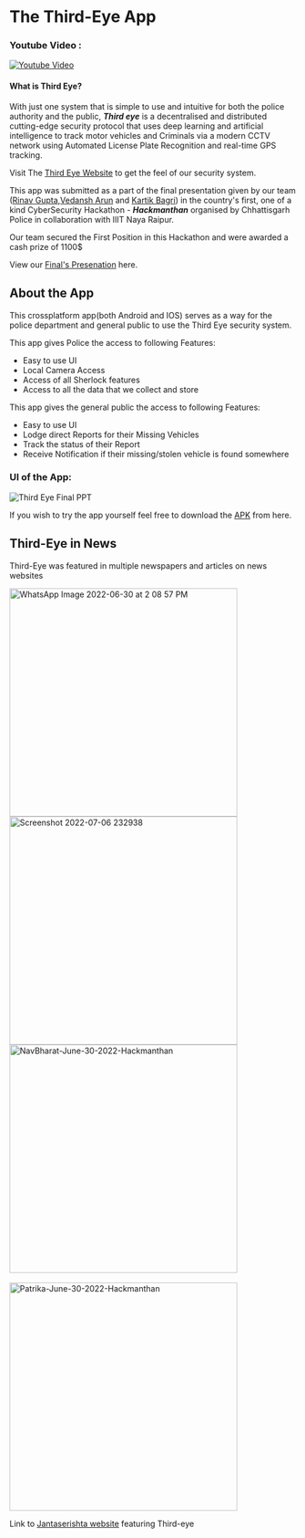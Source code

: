 # The Third-Eye App

### Youtube Video :
[![Youtube Video](https://img.youtube.com/vi/Lijxc6lu2zA/0.jpg)](https://www.youtube.com/watch?v=Lijxc6lu2zA)


#### What is Third Eye?
With just one system that is simple to use and intuitive for both the police authority and the public, _**Third eye**_ is a decentralised and distributed cutting-edge security protocol that uses deep learning and artificial intelligence to track motor vehicles and Criminals via a modern CCTV network using Automated License Plate Recognition and real-time GPS tracking.

Visit The [Third Eye Website](https://third-eye.vercel.app/) to get the feel of our security system.

This app was submitted as a part of the final presentation given by our team ([Rinav Gupta](https://github.com/Rinav07),[Vedansh Arun](https://github.com/VedanshArun) and [Kartik Bagri](https://github.com/kartikbagri)) in the country's first, one of a kind CyberSecurity Hackathon - _**Hackmanthan**_ organised by Chhattisgarh Police in collaboration with IIIT Naya Raipur.

Our team secured the First Position in this Hackathon and were awarded a cash prize of 1100$ 

View our [Final's Presenation](https://www.canva.com/design/DAFE55ekfR8/egzMBBoukxmzr5wuqyX5mw/view?utm_content=DAFE55ekfR8&utm_campaign=designshare&utm_medium=link&utm_source=publishsharelink) here.

## About the App

This crossplatform app(both Android and IOS) serves as a way for the police department and general public to use the Third Eye security system.

This app gives Police the access to following Features:<br>
- Easy to use UI
- Local Camera Access
- Access of all Sherlock features
- Access to all the data that we collect and store

This app gives the general public the access to following Features:
- Easy to use UI
- Lodge direct Reports for their Missing Vehicles
- Track the status of their Report
- Receive Notification if their missing/stolen vehicle is found somewhere

### UI of the App:


![Third Eye Final PPT](https://user-images.githubusercontent.com/77344616/176945548-fc9e233e-c554-451d-8b23-c53694dd09cf.png)


If you wish to try the app yourself feel free to download the [APK](https://drive.google.com/drive/folders/19OKrBr9toKUyaF92qL82WvoFjlIaJ6-8?usp=sharing) from here.

## Third-Eye in News

Third-Eye was featured in multiple newspapers and articles on news websites<br>

<img width="400" alt="WhatsApp Image 2022-06-30 at 2 08 57 PM" src="https://user-images.githubusercontent.com/77344616/177614533-f6ac56eb-1004-4c80-946e-f23c438d350d.jpeg">
<img width="400" alt="Screenshot 2022-07-06 232938" src="https://user-images.githubusercontent.com/77344616/177614543-dde524b5-0d76-47ac-8732-29c479a42df6.png">
<img width="400" alt="NavBharat-June-30-2022-Hackmanthan" src="https://github.com/Rinav07/ThirdEye-App/assets/77344616/8e55a70c-65e9-49e9-8f35-13e9ff69eba2"><br><br>
<img width="400" alt="Patrika-June-30-2022-Hackmanthan" src="https://github.com/Rinav07/ThirdEye-App/assets/77344616/198dd98e-ba24-4fb4-9903-ee5f461125a4">


Link to [Jantaserishta website](https://jantaserishta.com/local/chhattisgarh/hackmanthan-engineering-students-model-gets-first-prize-1339321) featuring Third-eye 
